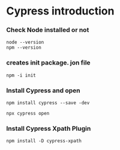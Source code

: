 # Cypress introduction

### Check Node installed or not

```
node --version
npm --version
```

### creates init package. jon file

```
npm -i init
```

### Install Cypress and open

```
npm install cypress --save -dev
```

```
npx cypress open
```

### Install Cypress Xpath Plugin

```
npm install -D cypress-xpath
```
